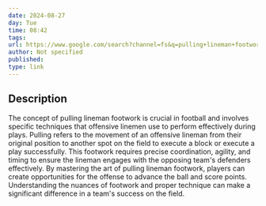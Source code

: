 ```yaml
---
date: 2024-08-27
day: Tue
time: 08:42
tags:
url: https://www.google.com/search?channel=fs&q=pulling+lineman+footwork#fpstate=ive&vld=cid:3674a668,vid:Hq6N1j01IbE,st:0
author: Not specified
published: 
type: link
---
```




## Description
The concept of pulling lineman footwork is crucial in football and involves specific techniques that offensive linemen use to perform effectively during plays. Pulling refers to the movement of an offensive lineman from their original position to another spot on the field to execute a block or execute a play successfully. This footwork requires precise coordination, agility, and timing to ensure the lineman engages with the opposing team's defenders effectively. By mastering the art of pulling lineman footwork, players can create opportunities for the offense to advance the ball and score points. Understanding the nuances of footwork and proper technique can make a significant difference in a team's success on the field.